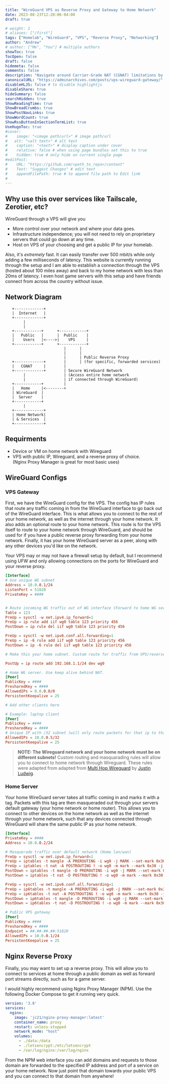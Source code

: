 ```yaml
---
title: "WireGuard VPS as Reverse Proxy and Gateway to Home Network"
date: 2023-08-23T12:20:06-04:00
draft: true

# weight: 1
# aliases: ["/first"]
tags: ["Homelab", "WireGuard", "VPS", "Reverse Proxy", "Networking"]
author: "Andrew"
# author: ["Me", "You"] # multiple authors
showToc: true
TocOpen: false
draft: false
hidemeta: false
comments: false
description: "Navigate around Carrier-Grade NAT (CGNAT) limitations by securely exposing your homelab services with a reverse proxy. Additionally, access your home network from anywhere using WireGuard. This setup requires only an affordable VPS hosting a public IP, coupled with a WireGuard connection established within your home network."
canonicalURL: "https://adminarchives.com/posts/vps-wireguard-gateway/"
disableHLJS: false # to disable highlightjs
disableShare: true
hideSummary: false
searchHidden: true
ShowReadingTime: true
ShowBreadCrumbs: true
ShowPostNavLinks: true
ShowWordCount: true
ShowRssButtonInSectionTermList: true
UseHugoToc: true
#cover:
#    image: "<image path/url>" # image path/url
#   alt: "<alt text>" # alt text
#    caption: "<text>" # display caption under cover
#    relative: false # when using page bundles set this to true
#    hidden: true # only hide on current single page
#editPost:
#    URL: "https://github.com/<path_to_repo>/content"
#    Text: "Suggest Changes" # edit text
#    appendFilePath: true # to append file path to Edit link
#
---
```


## Why use this over services like Tailscale, Zerotier, etc?

WireGuard through a VPS will give you  
- More control over your network and where your data goes.
- Infrastructure independence; you will not need to rely on proprietary servers that could go down at any time.
- Host on VPS of your choosing and get a public IP for your homelab.

Also, it's _extremely_ fast. It can easily transfer over 500 mbit/s while only adding a few milliseconds of latency.
This website is currently running through the setup and I am able to establish a connection through the VPS (hosted about 100 miles away) and back to my home network with less than 20ms of latency. I even host game servers with this setup and have friends connect from across the country without issue.

## Network Diagram

```less
   +-------------+
   |  Internet   |
   +-------------+
        |
        |
   +------------+      +------------+
   |   Public   |      |  Public    |
   |    Users   |<---->|    VPS     |  
   +------------+      +------------+
                          |      |
                          |      | 
                          |      | Public Reverse Proxy 
   +-------------+        |      | (for specific, forwarded services)
   |   CGNAT     |        |      
   +-------------+        | Secure WireGuard Network
        |                 | (Access entire home network
        |                 | if connected through WireGuard)
   +------------+         | 
   |   Home     |<--------+
   | WireGuard  |
   |  Server    |
   +------------+
        |
   +-------------+
   | Home Network|
   | & Services  |
   +-------------+
```
## Requirments
 - Device or VM on home network with Wireguard
 - VPS with public IP, Wireguard, and a reverse proxy of choice.  
   (Nginx Proxy Manager is great for most basic uses)

## WireGuard Configs

### VPS Gateway

First, we have the WireGuard config for the VPS. The config has IP rules that route any traffic coming in from the WireGuard interface to go back out of the WireGuard interface. This is what allows you to connect to the rest of your home network, as well as the internet through your home network. It also adds an optional route to your home network. This route is for the VPS itself to route to your home network through WireGuard, and should be used for if you have a public reverse proxy forwarding from your home network. Finally, it has your home WireGuard server as a peer, along with any other devices you'd like on the network.

Your VPS may or may not have a firewall setup by default, but I recommend using UFW and only allowing connections on the ports for WireGuard and your reverse proxy.

```toml
[Interface]
# Use unique WG subnet
Address = 10.0.0.1/24  
ListenPort = 51820
PrivateKey = ####


# Route incoming WG traffic out of WG interface (Forward to home WG server)
Table = 123
PreUp = sysctl -w net.ipv4.ip_forward=1
PreUp = ip rule add iif wg0 table 123 priority 456
PostDown = ip rule del iif wg0 table 123 priority 456

PreUp = sysctl -w net.ipv6.conf.all.forwarding=1
PreUp = ip -6 rule add iif wg0 table 123 priority 456
PostDown = ip -6 rule del iif wg0 table 123 priority 456

# Make this your home subnet. Custom route for traffic from VPS/reverse proxy

PostUp = ip route add 192.168.1.1/24 dev wg0

# Home WG server. Use keep alive behind NAT.
[Peer]
PublicKey = ####
PresharedKey = ####
AllowedIPs = 0.0.0.0/0
PersistentKeepalive = 25

# Add other clients here

# Example: laptop client
[Peer]
PublicKey = ####
PresharedKey = ####
# Unique IP with /32 subnet (will only route packets for that ip to that device)
AllowedIPs = 10.0.0.5/32 
PersistentKeepalive = 25

```
> **NOTE:  The Wireguard network and your home network must be on different subnets!** Custom routing and masquarading rules will allow you to connect to home network through Wireguard. These rules were adapted from adapted from [Multi Hop Wireguard](https://www.procustodibus.com/blog/2022/06/multi-hop-wireguard/) by [Justin Ludwig](https://www.procustodibus.com/authors/justin-ludwig/).

### Home Server

Your home WireGuard server takes all traffic coming in and marks it with a tag. Packets with this tag are then masqueraded out through your servers default gateway (your home network or home router). This allows you to connect to other devices on the home network as well as the internet through your home network, such that any devices connected through WireGuard will share the same public IP as your home network.

```toml
[Interface]
PrivateKey = ####
Address = 10.0.0.2/24

# Masquerade traffic over default network (Home lan/wan)
PreUp = sysctl -w net.ipv4.ip_forward=1
PreUp = iptables -t mangle -A PREROUTING -i wg0 -j MARK --set-mark 0x30
PreUp = iptables -t nat -A POSTROUTING ! -o wg0 -m mark --mark 0x30 -j MASQUERADE
PostDown = iptables -t mangle -D PREROUTING -i wg0 -j MARK --set-mark 0x30
PostDown = iptables -t nat -D POSTROUTING ! -o wg0 -m mark --mark 0x30 -j MASQUERADE

PreUp = sysctl -w net.ipv6.conf.all.forwarding=1
PreUp = ip6tables -t mangle -A PREROUTING -i wg0 -j MARK --set-mark 0x30
PreUp = ip6tables -t nat -A POSTROUTING ! -o wg0 -m mark --mark 0x30 -j MASQUERADE
PostDown = ip6tables -t mangle -D PREROUTING -i wg0 -j MARK --set-mark 0x30
PostDown = ip6tables -t nat -D POSTROUTING ! -o wg0 -m mark --mark 0x30 -j MASQUERADE

# Public VPS gateway
[Peer]
PublicKey = ####
PresharedKey = ####
Endpoint = ##.##.##.##:51820
AllowedIPs = 10.0.0.1/24
PersistentKeepalive = 25
```

## Nginx Reverse Proxy

Finally, you may want to set up a reverse proxy. This will allow you to connect to services at home through a public domain as well as forward port streams directly, such as for a game server.

I would highly recommend using Nginx Proxy Manager (NPM). Use the following Docker Compose to get it running very quick.

```yaml
version: '3.8'
services:
  nginx:
    image: 'jc21/nginx-proxy-manager:latest'
    container_name: proxy
    restart: unless-stopped
    network_mode: "host"
    volumes:
      - ./data:/data
      - ./letsencrypt:/etc/letsencrypt
      - /var/log/nginx:/var/log/nginx
```

From the NPM web interface you can add domains and requests to those domain are forwarded to the specified IP address and port of a service on your home network. Now just point that domain towards your public VPS and you can connect to that domain from anywhere!